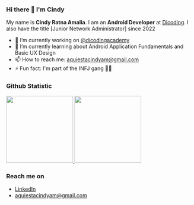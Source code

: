 ### Hi there 👋 I'm Cindy

<!--
**cineryam/cineryam** is a ✨ _special_ ✨ repository because its `README.md` (this file) appears on your GitHub profile.

Here are some ideas to get you started:

-->

My name is **Cindy Ratna Amalia**. I am an **Android Developer** at [Dicoding](https://www.dicoding.com/). I also have the title [Junior Network Administrator] since 2022

- 🔭 I’m currently working on <a href="https://github.com/dicodingacademy">@dicodingacademy</a>
- 🌱 I’m currently learning about Android Application Fundamentals and Basic UX Design
- 📫 How to reach me: aquiestacindyam@gmail.com
- ⚡ Fun fact: I'm part of the INFJ gang 🤘🏻

### Github Statistic
<p align="left">
<a href="https://github.com/dimasmds">
  <img height="180em" src="https://github-readme-stats-eight-theta.vercel.app/api?username=cineryam&show_icons=true&theme=algolia&include_all_commits=true&count_private=true"/>
  <img height="180em" src="https://github-readme-stats-eight-theta.vercel.app/api/top-langs/?username=cineryam&layout=compact&langs_count=8&theme=algolia"/>
</a>
</p>

### Reach me on
- <a href="https://linkedin.com/in/cindy-ratna-amalia-165b1621a/">LinkedIn</a>
- aquiestacindyam@gmail.com
